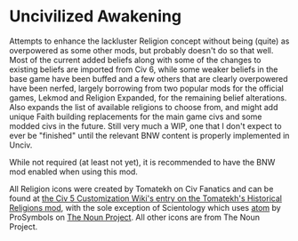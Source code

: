 # Uncivilized Awakening
Attempts to enhance the lackluster Religion concept without being (quite) as overpowered as some other mods, but probably doesn't do so that well. Most of the current added beliefs along with some of the changes to existing beliefs are imported from Civ 6, while some weaker beliefs in the base game have been buffed and a few others that are clearly overpowered have been nerfed, largely borrowing from two popular mods for the official games, Lekmod and Religion Expanded, for the remaining belief alterations. Also expands the list of available religions to choose from, and might add unique Faith building replacements for the main game civs and some modded civs in the future. Still very much a WIP, one that I don't expect to ever be "finished" until the relevant BNW content is properly implemented in Unciv.

While not required (at least not yet), it is recommended to have the BNW mod enabled when using this mod.

All Religion icons were created by Tomatekh on Civ Fanatics and can be found at [the Civ 5 Customization Wiki's entry on the Tomatekh's Historical Religions mod](https://civilization-v-customisation.fandom.com/wiki/Tomatekh%27s_Historical_Religions), with the sole exception of Scientology which uses [atom](https://thenounproject.com/icon/atom-1081009/) by ProSymbols on [The Noun Project](https://thenounproject.com/). All other icons are from The Noun Project.
